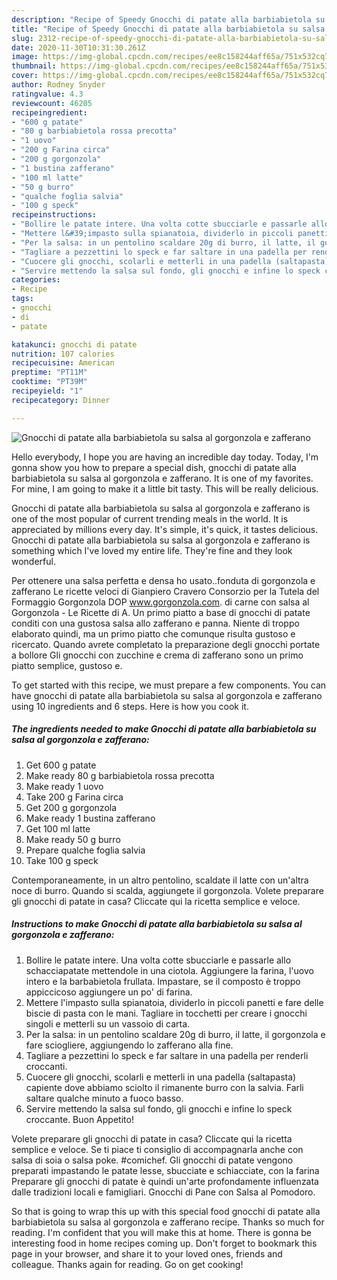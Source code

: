 ```yaml
---
description: "Recipe of Speedy Gnocchi di patate alla barbiabietola su salsa al gorgonzola e zafferano"
title: "Recipe of Speedy Gnocchi di patate alla barbiabietola su salsa al gorgonzola e zafferano"
slug: 2312-recipe-of-speedy-gnocchi-di-patate-alla-barbiabietola-su-salsa-al-gorgonzola-e-zafferano
date: 2020-11-30T10:31:30.261Z
image: https://img-global.cpcdn.com/recipes/ee8c158244aff65a/751x532cq70/gnocchi-di-patate-alla-barbiabietola-su-salsa-al-gorgonzola-e-zafferano-recipe-main-photo.jpg
thumbnail: https://img-global.cpcdn.com/recipes/ee8c158244aff65a/751x532cq70/gnocchi-di-patate-alla-barbiabietola-su-salsa-al-gorgonzola-e-zafferano-recipe-main-photo.jpg
cover: https://img-global.cpcdn.com/recipes/ee8c158244aff65a/751x532cq70/gnocchi-di-patate-alla-barbiabietola-su-salsa-al-gorgonzola-e-zafferano-recipe-main-photo.jpg
author: Rodney Snyder
ratingvalue: 4.3
reviewcount: 46205
recipeingredient:
- "600 g patate"
- "80 g barbiabietola rossa precotta"
- "1 uovo"
- "200 g Farina circa"
- "200 g gorgonzola"
- "1 bustina zafferano"
- "100 ml latte"
- "50 g burro"
- "qualche foglia salvia"
- "100 g speck"
recipeinstructions:
- "Bollire le patate intere. Una volta cotte sbucciarle e passarle allo schacciapatate mettendole in una ciotola. Aggiungere la farina, l&#39;uovo intero e la barbabietola frullata. Impastare, se il composto è troppo appiccicoso aggiungere un po&#39; di farina."
- "Mettere l&#39;impasto sulla spianatoia, dividerlo in piccoli panetti e fare delle biscie di pasta con le mani. Tagliare in tocchetti per creare i gnocchi singoli e metterli su un vassoio di carta."
- "Per la salsa: in un pentolino scaldare 20g di burro, il latte, il gorgonzola e fare sciogliere, aggiungendo lo zafferano alla fine."
- "Tagliare a pezzettini lo speck e far saltare in una padella per renderli croccanti."
- "Cuocere gli gnocchi, scolarli e metterli in una padella (saltapasta) capiente dove abbiamo sciolto il rimanente burro con la salvia. Farli saltare qualche minuto a fuoco basso."
- "Servire mettendo la salsa sul fondo, gli gnocchi e infine lo speck croccante. Buon Appetito!"
categories:
- Recipe
tags:
- gnocchi
- di
- patate

katakunci: gnocchi di patate 
nutrition: 107 calories
recipecuisine: American
preptime: "PT11M"
cooktime: "PT39M"
recipeyield: "1"
recipecategory: Dinner

---
```



![Gnocchi di patate alla barbiabietola su salsa al gorgonzola e zafferano](https://img-global.cpcdn.com/recipes/ee8c158244aff65a/751x532cq70/gnocchi-di-patate-alla-barbiabietola-su-salsa-al-gorgonzola-e-zafferano-recipe-main-photo.jpg)

Hello everybody, I hope you are having an incredible day today. Today, I'm gonna show you how to prepare a special dish, gnocchi di patate alla barbiabietola su salsa al gorgonzola e zafferano. It is one of my favorites. For mine, I am going to make it a little bit tasty. This will be really delicious.

Gnocchi di patate alla barbiabietola su salsa al gorgonzola e zafferano is one of the most popular of current trending meals in the world. It is appreciated by millions every day. It's simple, it's quick, it tastes delicious. Gnocchi di patate alla barbiabietola su salsa al gorgonzola e zafferano is something which I've loved my entire life. They're fine and they look wonderful.

Per ottenere una salsa perfetta e densa ho usato..fonduta di gorgonzola e zafferano Le ricette veloci di Gianpiero Cravero Consorzio per la Tutela del Formaggio Gorgonzola DOP www.gorgonzola.com. di carne con salsa al Gorgonzola - Le Ricette di A. Un primo piatto a base di gnocchi di patate conditi con una gustosa salsa allo zafferano e panna. Niente di troppo elaborato quindi, ma un primo piatto che comunque risulta gustoso e ricercato. Quando avrete completato la preparazione degli gnocchi portate a bollore Gli gnocchi con zucchine e crema di zafferano sono un primo piatto semplice, gustoso e.


To get started with this recipe, we must prepare a few components. You can have gnocchi di patate alla barbiabietola su salsa al gorgonzola e zafferano using 10 ingredients and 6 steps. Here is how you cook it.

<!--inarticleads1-->

##### The ingredients needed to make Gnocchi di patate alla barbiabietola su salsa al gorgonzola e zafferano:

1. Get 600 g patate
1. Make ready 80 g barbiabietola rossa precotta
1. Make ready 1 uovo
1. Take 200 g Farina circa
1. Get 200 g gorgonzola
1. Make ready 1 bustina zafferano
1. Get 100 ml latte
1. Make ready 50 g burro
1. Prepare qualche foglia salvia
1. Take 100 g speck


Contemporaneamente, in un altro pentolino, scaldate il latte con un&#39;altra noce di burro. Quando si scalda, aggiungete il gorgonzola. Volete preparare gli gnocchi di patate in casa? Cliccate qui la ricetta semplice e veloce. 

<!--inarticleads2-->

##### Instructions to make Gnocchi di patate alla barbiabietola su salsa al gorgonzola e zafferano:

1. Bollire le patate intere. Una volta cotte sbucciarle e passarle allo schacciapatate mettendole in una ciotola. Aggiungere la farina, l&#39;uovo intero e la barbabietola frullata. Impastare, se il composto è troppo appiccicoso aggiungere un po&#39; di farina.
1. Mettere l&#39;impasto sulla spianatoia, dividerlo in piccoli panetti e fare delle biscie di pasta con le mani. Tagliare in tocchetti per creare i gnocchi singoli e metterli su un vassoio di carta.
1. Per la salsa: in un pentolino scaldare 20g di burro, il latte, il gorgonzola e fare sciogliere, aggiungendo lo zafferano alla fine.
1. Tagliare a pezzettini lo speck e far saltare in una padella per renderli croccanti.
1. Cuocere gli gnocchi, scolarli e metterli in una padella (saltapasta) capiente dove abbiamo sciolto il rimanente burro con la salvia. Farli saltare qualche minuto a fuoco basso.
1. Servire mettendo la salsa sul fondo, gli gnocchi e infine lo speck croccante. Buon Appetito!


Volete preparare gli gnocchi di patate in casa? Cliccate qui la ricetta semplice e veloce. Se ti piace ti consiglio di accompagnarla anche con salsa di soia o salsa poke. #comichef. Gli gnocchi di patate vengono preparati impastando le patate lesse, sbucciate e schiacciate, con la farina Preparare gli gnocchi di patate è quindi un&#39;arte profondamente influenzata dalle tradizioni locali e famigliari. Gnocchi di Pane con Salsa al Pomodoro. 

So that is going to wrap this up with this special food gnocchi di patate alla barbiabietola su salsa al gorgonzola e zafferano recipe. Thanks so much for reading. I'm confident that you will make this at home. There is gonna be interesting food in home recipes coming up. Don't forget to bookmark this page in your browser, and share it to your loved ones, friends and colleague. Thanks again for reading. Go on get cooking!

